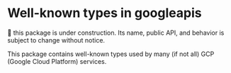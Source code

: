 # Well-known types in googleapis

:construction: this package is under construction. Its name, public API, and behavior is subject to change without notice.

This package contains well-known types used by many (if not all) GCP (Google Cloud Platform) services.
